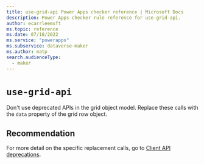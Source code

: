 ```yaml
---
title: use-grid-api Power Apps checker reference | Microsoft Docs
description: Power Apps checker rule reference for use-grid-api.
author: ecarrleemsft
ms.topic: reference
ms.date: 07/18/2022
ms.service: "powerapps"
ms.subservice: dataverse-maker
ms.author: matp
search.audienceType: 
  - maker
---
```

# `use-grid-api`

Don't use deprecated APIs in the grid object model. Replace these calls with the `data` property of the grid row object.

## Recommendation

For more detail on the specific replacement calls, go to [Client API deprecations](/power-platform/important-changes-coming#some-client-apis-are-deprecated).
